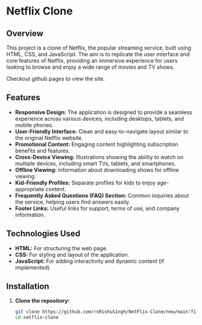 # Netflix Clone

## Overview

This project is a clone of Netflix, the popular streaming service, built using HTML, CSS, and JavaScript. The aim is to replicate the user interface and core features of Netflix, providing an immersive experience for users looking to browse and enjoy a wide range of movies and TV shows.

Checkout github pages to view the site.
## Features

- **Responsive Design:** The application is designed to provide a seamless experience across various devices, including desktops, tablets, and mobile phones.
- **User-Friendly Interface:** Clean and easy-to-navigate layout similar to the original Netflix website.
- **Promotional Content:** Engaging content highlighting subscription benefits and features.
- **Cross-Device Viewing:** Illustrations showing the ability to watch on multiple devices, including smart TVs, tablets, and smartphones.
- **Offline Viewing:** Information about downloading shows for offline viewing.
- **Kid-Friendly Profiles:** Separate profiles for kids to enjoy age-appropriate content.
- **Frequently Asked Questions (FAQ) Section:** Common inquiries about the service, helping users find answers easily.
- **Footer Links:** Useful links for support, terms of use, and company information.

## Technologies Used

- **HTML:** For structuring the web page.
- **CSS:** For styling and layout of the application.
- **JavaScript:** For adding interactivity and dynamic content (if implemented).

## Installation

1. **Clone the repository:**

   ```bash
   git clone https://github.com/rsRishuSingh/NetFlix-Clone/new/main?filename=README.md
   cd netflix-clone
